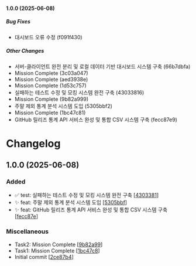 #### 1.0.0 (2025-06-08)

##### Bug Fixes

*  대시보드 오류 수정 (f091f430)

##### Other Changes

*  서버-클라이언트 완전 분리 및 로컬 데이터 기반 대시보드 시스템 구축 (66b7dbfa)
*  Mission Complete (3c03a047)
*  Mission Complete (aed3938e)
*  Mission Complete (1d53c757)
*  실패하는 테스트 수정 및 모킹 시스템 완전 구축 (43033816)
*  Mission Complete (9b82a999)
*  주말 제외 통계 분석 시스템 도입 (5305bbf2)
*  Mission Complete (1bc47c81)
*  GitHub 릴리즈 통계 API 서비스 완성 및 통합 CSV 시스템 구축 (fecc87e9)

# Changelog

<a name="1.0.0"></a>
## 1.0.0 (2025-06-08)

### Added

- ✅ test: 실패하는 테스트 수정 및 모킹 시스템 완전 구축 [[4303381](https://github.com/YunSeok-Choi/YunSeok-Choi-Solvr-Q7/commit/430338167bcade02a0fc3957914e15c34ff4ff7b)]
- ✨ feat: 주말 제외 통계 분석 시스템 도입 [[5305bbf](https://github.com/YunSeok-Choi/YunSeok-Choi-Solvr-Q7/commit/5305bbf216227146be61c1e4c3a0d50c0c949681)]
- ✨ feat: GitHub 릴리즈 통계 API 서비스 완성 및 통합 CSV 시스템 구축 [[fecc87e](https://github.com/YunSeok-Choi/YunSeok-Choi-Solvr-Q7/commit/fecc87e9bfd5dc182a843deb0d083e3b54e96ac4)]

### Miscellaneous

-  Task2: Mission Complete [[9b82a99](https://github.com/YunSeok-Choi/YunSeok-Choi-Solvr-Q7/commit/9b82a999d0a5fd5ccf3f9a42cbf7ca5b08a4de91)]
-  Task1: Mission Complete [[1bc47c8](https://github.com/YunSeok-Choi/YunSeok-Choi-Solvr-Q7/commit/1bc47c81ac74c2ccfd27d0e07b045c34fae46764)]
-  Initial commit [[2ce87b4](https://github.com/YunSeok-Choi/YunSeok-Choi-Solvr-Q7/commit/2ce87b4df55f31a4f1fc3f6ec7268840a12ad1f2)]


